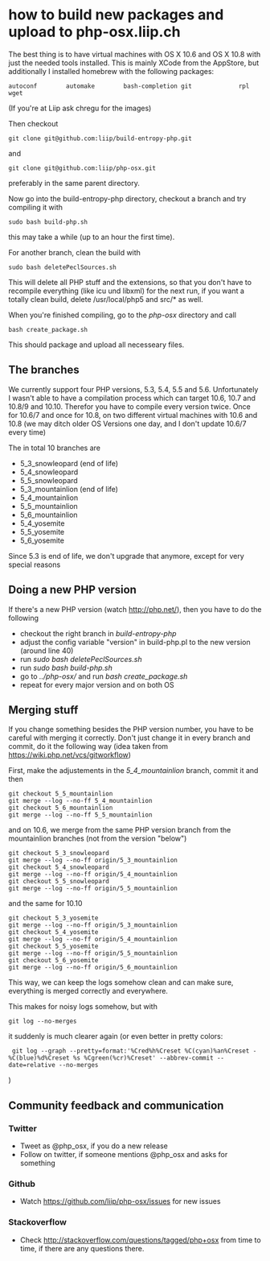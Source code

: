 # how to build new packages and upload to php-osx.liip.ch

The best thing is to have virtual machines with OS X 10.6 and OS X 10.8 with just the needed tools installed. This is mainly XCode from the AppStore, but additionally I installed homebrew with the following packages:

    autoconf        automake        bash-completion git             rpl             wget

(If you're at Liip ask chregu for the images)

Then checkout

    git clone git@github.com:liip/build-entropy-php.git
and

    git clone git@github.com:liip/php-osx.git

preferably in the same parent directory.

Now go into the build-entropy-php directory, checkout a branch and try compiling it with

    sudo bash build-php.sh

this may take a while (up to an hour the first time).

For another branch, clean the build with

    sudo bash deletePeclSources.sh

This will delete all PHP stuff and the extensions, so that you don't have to recompile everything (like icu und libxml) for the next run, if you want a totally clean build, delete /usr/local/php5 and src/* as well.

When you're finished compiling, go to the _php-osx_ directory and call

    bash create_package.sh

This should package and upload all necesseary files.

## The branches

We currently support four PHP versions, 5.3, 5.4, 5.5 and 5.6.  Unfortunately I wasn't able to have a compilation process which can target 10.6, 10.7 and 10.8/9 and 10.10. Therefor you have to compile every version twice. Once for 10.6/7 and once for 10.8, on two different virtual machines with 10.6 and 10.8 (we may ditch older OS Versions one day, and I don't update 10.6/7 every time)

The in total 10 branches are

* 5_3_snowleopard (end of life)
* 5_4_snowleopard
* 5_5_snowleopard
* 5_3_mountainlion (end of life)
* 5_4_mountainlion
* 5_5_mountainlion
* 5_6_mountainlion
* 5_4_yosemite
* 5_5_yosemite
* 5_6_yosemite

Since 5.3 is end of life, we don't upgrade that anymore, except for very special reasons

## Doing a new PHP version

If there's a new PHP version (watch http://php.net/), then you have to do the following

* checkout the right branch in _build-entropy-php_
* adjust the config variable "version" in build-php.pl to the new version (around line 40)
* run _sudo bash deletePeclSources.sh_
* run _sudo bash build-php.sh_
* go to _../php-osx/_ and run _bash create_package.sh_
* repeat for every major version and on both OS

## Merging stuff

If you change something besides the PHP version number, you have to be careful with merging it correctly. Don't just change it in every branch and commit, do it the following way (idea taken from https://wiki.php.net/vcs/gitworkflow)

First, make the adjustements in the _5_4_mountainlion_ branch, commit it and then

    git checkout 5_5_mountainlion
    git merge --log --no-ff 5_4_mountainlion
    git checkout 5_6_mountainlion
    git merge --log --no-ff 5_5_mountainlion

and on 10.6, we merge from the same PHP version branch from the mountainlion branches (not from the version "below")

    git checkout 5_3_snowleopard
    git merge --log --no-ff origin/5_3_mountainlion
    git checkout 5_4_snowleopard
    git merge --log --no-ff origin/5_4_mountainlion
    git checkout 5_5_snowleopard
    git merge --log --no-ff origin/5_5_mountainlion

and the same for 10.10

    git checkout 5_3_yosemite
    git merge --log --no-ff origin/5_3_mountainlion
    git checkout 5_4_yosemite
    git merge --log --no-ff origin/5_4_mountainlion
    git checkout 5_5_yosemite
    git merge --log --no-ff origin/5_5_mountainlion
    git checkout 5_6_yosemite
    git merge --log --no-ff origin/5_6_mountainlion


This way, we can keep the logs somehow clean and can make sure, everything is merged correctly and everywhere.

This makes for noisy logs somehow, but with

    git log --no-merges

it suddenly is much clearer again (or even better in pretty colors:

     git log --graph --pretty=format:'%Cred%h%Creset %C(cyan)%an%Creset -%C(blue)%d%Creset %s %Cgreen(%cr)%Creset' --abbrev-commit --date=relative --no-merges

)


## Community feedback and communication

### Twitter

* Tweet as @php_osx, if you do a new release
* Follow on twitter, if someone mentions @php_osx and asks for something

### Github

* Watch https://github.com/liip/php-osx/issues for new issues

### Stackoverflow

* Check http://stackoverflow.com/questions/tagged/php+osx from time to time, if there are any questions there.



